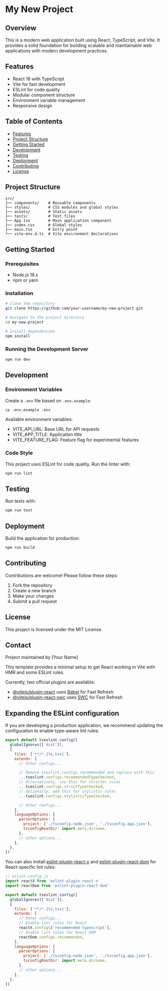# My New Project

## Overview

This is a modern web application built using React, TypeScript, and Vite. It provides a solid foundation for building scalable and maintainable web applications with modern development practices.

## Features

- React 18 with TypeScript
- Vite for fast development
- ESLint for code quality
- Modular component structure
- Environment variable management
- Responsive design

## Table of Contents

- [Features](#features)
- [Project Structure](#project-structure)
- [Getting Started](#getting-started)
- [Development](#development)
- [Testing](#testing)
- [Deployment](#deployment)
- [Contributing](#contributing)
- [License](#license)

## Project Structure

```
src/
├── components/    # Reusable components
├── styles/        # CSS modules and global styles
├── assets/        # Static assets
├── tests/         # Test files
├── App.tsx        # Main application component
├── index.css      # Global styles
├── main.tsx       # Entry point
└── vite-env.d.ts  # Vite environment declarations
```

## Getting Started

### Prerequisites

- Node.js 16.x
- npm or yarn

### Installation

```bash
# Clone the repository
git clone https://github.com/your-username/my-new-project.git

# Navigate to the project directory
cd my-new-project

# Install dependencies
npm install
```

### Running the Development Server

```bash
npm run dev
```

## Development

### Environment Variables

Create a `.env` file based on `.env.example`:

```bash
cp .env.example .env
```

Available environment variables:

- VITE_API_URL: Base URL for API requests
- VITE_APP_TITLE: Application title
- VITE_FEATURE_FLAG: Feature flag for experimental features

### Code Style

This project uses ESLint for code quality. Run the linter with:

```bash
npm run lint
```

## Testing

Run tests with:

```bash
npm run test
```

## Deployment

Build the application for production:

```bash
npm run build
```

## Contributing

Contributions are welcome! Please follow these steps:

1. Fork the repository
2. Create a new branch
3. Make your changes
4. Submit a pull request

## License

This project is licensed under the MIT License.

## Contact

Project maintained by [Your Name]



This template provides a minimal setup to get React working in Vite with HMR and some ESLint rules.

Currently, two official plugins are available:

- [@vitejs/plugin-react](https://github.com/vitejs/vite-plugin-react/blob/main/packages/plugin-react) uses [Babel](https://babeljs.io/) for Fast Refresh
- [@vitejs/plugin-react-swc](https://github.com/vitejs/vite-plugin-react/blob/main/packages/plugin-react-swc) uses [SWC](https://swc.rs/) for Fast Refresh

## Expanding the ESLint configuration

If you are developing a production application, we recommend updating the configuration to enable type-aware lint rules:

```js
export default tseslint.config([
  globalIgnores(['dist']),
  {
    files: ['**/*.{ts,tsx}'],
    extends: [
      // Other configs...

      // Remove tseslint.configs.recommended and replace with this
      ...tseslint.configs.recommendedTypeChecked,
      // Alternatively, use this for stricter rules
      ...tseslint.configs.strictTypeChecked,
      // Optionally, add this for stylistic rules
      ...tseslint.configs.stylisticTypeChecked,

      // Other configs...
    ],
    languageOptions: {
      parserOptions: {
        project: ['./tsconfig.node.json', './tsconfig.app.json'],
        tsconfigRootDir: import.meta.dirname,
      },
      // other options...
    },
  },
])
```

You can also install [eslint-plugin-react-x](https://github.com/Rel1cx/eslint-react/tree/main/packages/plugins/eslint-plugin-react-x) and [eslint-plugin-react-dom](https://github.com/Rel1cx/eslint-react/tree/main/packages/plugins/eslint-plugin-react-dom) for React-specific lint rules:

```js
// eslint.config.js
import reactX from 'eslint-plugin-react-x'
import reactDom from 'eslint-plugin-react-dom'

export default tseslint.config([
  globalIgnores(['dist']),
  {
    files: ['**/*.{ts,tsx}'],
    extends: [
      // Other configs...
      // Enable lint rules for React
      reactX.configs['recommended-typescript'],
      // Enable lint rules for React DOM
      reactDom.configs.recommended,
    ],
    languageOptions: {
      parserOptions: {
        project: ['./tsconfig.node.json', './tsconfig.app.json'],
        tsconfigRootDir: import.meta.dirname,
      },
      // other options...
    },
  },
])
```
